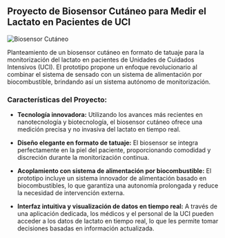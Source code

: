 ## Proyecto de Biosensor Cutáneo para Medir el Lactato en Pacientes de UCI

![Biosensor Cutáneo](https://encrypted-tbn3.gstatic.com/images?q=tbn:ANd9GcRXiS63zEa53pHVknvdzMQ9WiSHOe3g2GXp-cF4jlhtfYoLuwRC)

Planteamiento de un biosensor cutáneo  en formato de tatuaje para la monitorización del lactato en pacientes de Unidades de Cuidados Intensivos (UCI). El prototipo propone un enfoque revolucionario al combinar el sistema de sensado con un sistema de alimentación por biocombustible, brindando así un sistema autónomo de monitorización.

### Características del Proyecto:

- **Tecnología innovadora:** Utilizando los avances más recientes en nanotecnología y biotecnología, el biosensor cutáneo ofrece una medición precisa y no invasiva del lactato en tiempo real.

- **Diseño elegante en formato de tatuaje:** El biosensor se integra perfectamente en la piel del paciente, proporcionando comodidad y discreción durante la monitorización continua.

- **Acoplamiento con sistema de alimentación por biocombustible:** El prototipo incluye un sistema innovador de alimentación basado en biocombustibles, lo que garantiza una autonomía prolongada y reduce la necesidad de intervención externa.

- **Interfaz intuitiva y visualización de datos en tiempo real:** A través de una aplicación dedicada, los médicos y el personal de la UCI pueden acceder a los datos de lactato en tiempo real, lo que les permite tomar decisiones basadas en información actualizada.


